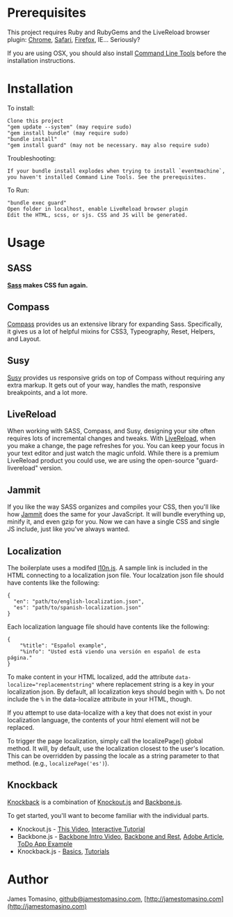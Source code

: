 Prerequisites
=============

This project requires Ruby and RubyGems and the LiveReload browser plugin: [Chrome](https://chrome.google.com/webstore/detail/jnihajbhpnppcggbcgedagnkighmdlei), [Safari](https://github.com/downloads/mockko/livereload/LiveReload-1.6.2.safariextz), [Firefox](https://addons.mozilla.org/firefox/addon/livereload/), IE... Seriously?

If you are using OSX, you should also install [Command Line Tools](http://stackoverflow.com/questions/9329243/xcode-4-4-command-line-tools) before the installation instructions.

Installation
============

To install:

	Clone this project
    "gem update --system" (may require sudo)
	"gem install bundle" (may require sudo)
	"bundle install"
	"gem install guard" (may not be necessary. may also require sudo)

Troubleshooting:

    If your bundle install explodes when trying to install `eventmachine`, you haven't installed Command Line Tools. See the prerequisites.

To Run:

	"bundle exec guard"
	Open folder in localhost, enable LiveReload browser plugin
	Edit the HTML, scss, or sjs. CSS and JS will be generated.


Usage
============

## SASS ##

**[Sass](http://sass-lang.com/) makes CSS fun again.** 

## Compass ##

[Compass](http://compass-style.org/) provides us an extensive library for expanding Sass. Specifically, it gives us a lot of helpful mixins for CSS3, Typeography, Reset, Helpers, and Layout. 

## Susy ##

[Susy](http://susy.oddbird.net/) provides us responsive grids on top of Compass without requiring any extra markup. It gets out of your way, handles the math, responsive breakpoints, and a lot more.

## LiveReload ##

When working with SASS, Compass, and Susy, designing your site often requires lots of incremental changes and tweaks. With [LiveReload](https://github.com/guard/guard-livereload), when you make a change, the page refreshes for you. You can keep your focus in your text editor and just watch the magic unfold. While there is a premium LiveReload product you could use, we are using the open-source "guard-livereload" version.

## Jammit ##

If you like the way SASS organizes and compiles your CSS, then you'll like how [Jammit](http://documentcloud.github.com/jammit/) does the same for your JavaScript. It will bundle everything up, minify it, and even gzip for you. Now we can have a single CSS and single JS include, just like you've always wanted.

## Localization ##

The boilerplate uses a modifed [l10n.js](https://github.com/eligrey/l10n.js/). A sample link is included in the HTML connecting to a localization json file. Your localzation json file should have contents like the following:

    {
      "en": "path/to/english-localization.json",
      "es": "path/to/spanish-localization.json"
    }

Each localization language file should have contents like the following:

    {
        "%title": "Español example",
        "%info": "Usted está viendo una versión en español de esta página."
    }

To make content in your HTML localized, add the attribute `data-localize="replacementstring"` where replacement string is a key in your localization json. By default, all localization keys should begin with `%`. Do not include the `%` in the data-localize attribute in your HTML, though.

If you attempt to use data-localize with a key that does not exist in your localization language, the contents of your html element will not be replaced.

To trigger the page localization, simply call the localizePage() global method. It will, by default, use the localization closest to the user's location. This can be overridden by passing the locale as a string parameter to that method. (e.g., `localizePage('es')`).

## Knockback ##

[Knockback](http://kmalakoff.github.com/knockback/) is a combination of [Knockout.js](https://github.com/SteveSanderson/knockout) and [Backbone.js](http://documentcloud.github.com/backbone/).

To get started, you'll want to become familiar with the individual parts.

- Knockout.js - [This Video](http://channel9.msdn.com/Events/MIX/MIX11/FRM08), [Interactive Tutorial](http://learn.knockoutjs.com/)
- Backbone.js - [Backbone Intro Video](http://yt.cl.nr/PqtYcHyyWJA), [Backbone and Rest](http://stackoverflow.com/questions/9816274/ways-to-save-backbone-js-model-data), [Adobe Article](http://www.adobe.com/devnet/html5/articles/backbone-cellar-pt1.html), [ToDo App Example](http://documentcloud.github.com/backbone/docs/todos.html)
- Knockback.js - [Basics](http://kmalakoff.github.com/knockback/getting_started_introduction.html), [Tutorials](http://kmalakoff.github.com/knockback/getting_started_introduction.html)


Author
======

James Tomasino, github@jamestomasino.com, [http://jamestomasino.com](http://jamestomasino.com)

